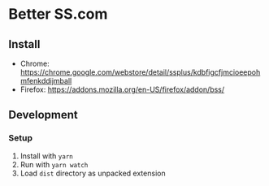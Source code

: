 # Better SS.com

## Install
- Chrome: https://chrome.google.com/webstore/detail/ssplus/kdbfigcfjmcioeepohmfenkddijmball
- Firefox: https://addons.mozilla.org/en-US/firefox/addon/bss/

## Development
### Setup
1. Install with `yarn`
2. Run with `yarn watch`
3. Load `dist` directory as unpacked extension

